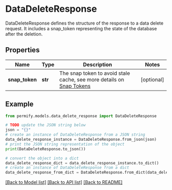 # DataDeleteResponse

DataDeleteResponse defines the structure of the response to a data delete request. It includes a snap_token representing the state of the database after the deletion.

## Properties

Name | Type | Description | Notes
------------ | ------------- | ------------- | -------------
**snap_token** | **str** | The snap token to avoid stale cache, see more details on [Snap Tokens](../../operations/snap-tokens) | [optional] 

## Example

```python
from permify.models.data_delete_response import DataDeleteResponse

# TODO update the JSON string below
json = "{}"
# create an instance of DataDeleteResponse from a JSON string
data_delete_response_instance = DataDeleteResponse.from_json(json)
# print the JSON string representation of the object
print(DataDeleteResponse.to_json())

# convert the object into a dict
data_delete_response_dict = data_delete_response_instance.to_dict()
# create an instance of DataDeleteResponse from a dict
data_delete_response_from_dict = DataDeleteResponse.from_dict(data_delete_response_dict)
```
[[Back to Model list]](../README.md#documentation-for-models) [[Back to API list]](../README.md#documentation-for-api-endpoints) [[Back to README]](../README.md)


